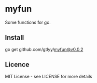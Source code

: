 # myfun
Some functions for go.

## Install
go get github.com/gtlyy/myfun@v0.0.2

## Licence
MIT License - see LICENSE for more details
